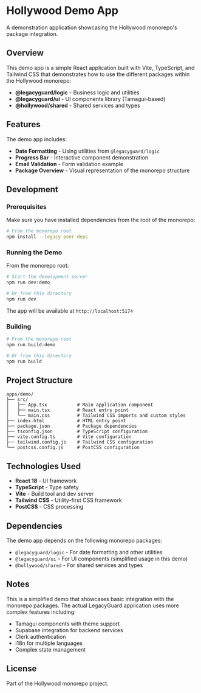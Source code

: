 # Hollywood Demo App

A demonstration application showcasing the Hollywood monorepo's package integration.

## Overview

This demo app is a simple React application built with Vite, TypeScript, and Tailwind CSS that demonstrates how to use the different packages within the Hollywood monorepo:

- **@legacyguard/logic** - Business logic and utilities
- **@legacyguard/ui** - UI components library (Tamagui-based)
- **@hollywood/shared** - Shared services and types

## Features

The demo app includes:

- **Date Formatting** - Using utilities from `@legacyguard/logic`
- **Progress Bar** - Interactive component demonstration
- **Email Validation** - Form validation example
- **Package Overview** - Visual representation of the monorepo structure

## Development

### Prerequisites

Make sure you have installed dependencies from the root of the monorepo:

```bash
# From the monorepo root
npm install --legacy-peer-deps
```

### Running the Demo

From the monorepo root:

```bash
# Start the development server
npm run dev:demo

# Or from this directory
npm run dev
```

The app will be available at `http://localhost:5174`

### Building

```bash
# From the monorepo root
npm run build:demo

# Or from this directory
npm run build
```

## Project Structure

```
apps/demo/
├── src/
│   ├── App.tsx           # Main application component
│   ├── main.tsx          # React entry point
│   └── main.css          # Tailwind CSS imports and custom styles
├── index.html            # HTML entry point
├── package.json          # Package dependencies
├── tsconfig.json         # TypeScript configuration
├── vite.config.ts        # Vite configuration
├── tailwind.config.js    # Tailwind CSS configuration
└── postcss.config.js     # PostCSS configuration
```

## Technologies Used

- **React 18** - UI framework
- **TypeScript** - Type safety
- **Vite** - Build tool and dev server
- **Tailwind CSS** - Utility-first CSS framework
- **PostCSS** - CSS processing

## Dependencies

The demo app depends on the following monorepo packages:

- `@legacyguard/logic` - For date formatting and other utilities
- `@legacyguard/ui` - For UI components (simplified usage in this demo)
- `@hollywood/shared` - For shared services and types

## Notes

This is a simplified demo that showcases basic integration with the monorepo packages. The actual LegacyGuard application uses more complex features including:

- Tamagui components with theme support
- Supabase integration for backend services
- Clerk authentication
- i18n for multiple languages
- Complex state management

## License

Part of the Hollywood monorepo project.
